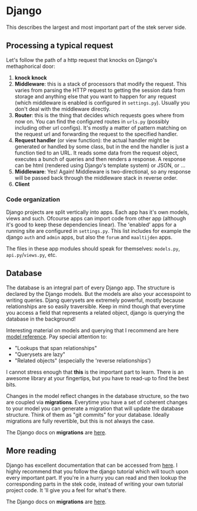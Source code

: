 # Django

This describes the largest and most important part of the stek server side.

## Processing a typical request

Let's follow the path of a http request that knocks on Django's methaphorical door:

1) **knock knock**
2) **Middleware**: this is a stack of processors that modify the request.
   This varies from parsing the HTTP request to getting the session data from storage and
   anything else that you want to happen for any request (which middleware is enabled is configured
   in `settings.py`).
   Usually you don't deal with the middleware directly.
3) **Router**: this is the thing that decides which requests goes where from now on.
   You can find the configured routes in `urls.py` (possibly including other url configs).
   It's mostly a matter of pattern matching on the request url and forwarding the request to the
   specified handler.
4) **Request handler** (or view function): the actual handler might be generated or handled
   by some class, but in the end the handler is just a function tied to an URL.
   It reads some data from the request object, executes a bunch of queries and then renders a
   response. A response can be html (rendered using Django's template system) or JSON, or ...
5) **Middleware**: Yes! Again! Middleware is two-directional, so any response will be passed back
   through the middleware stack in reverse order.
6) **Client**


### Code organization

Django projects are split vertically into apps. Each app has it's own models, views and such.
Ofcourse apps can import code from other app (although it's good to keep these dependencies linear).
The 'enabled' apps for a running site are configured in `settings.py`.
This list includes for example the django `auth` and `admin` apps, but also the `forum` and
`maaltijden` apps.

The files in these app modules should speak for themselves: `models.py`, `api.py`/`views.py`, etc.

## Database

The database is an integral part of every Django app.
The structure is declared by the Django models.
But the models are also your accesspoint to writing queries.
Djang querysets are extremely powerful, mostly because relationships are so easily traversible.
Keep in mind though that everytime you access a field that represents a related object, django
is querying the database in the background!

Interesting material on models and querying that I recommend are here [model
reference](https://docs.djangoproject.com/en/1.8/topics/db/models/).
Pay special attention to:

- "Lookups that span relationships"
- "Querysets are lazy"
- "Related objects" (especially the 'reverse relationships')

I cannot stress enough that **this** is the important part to learn.
There is an awesome library at your fingertips, but you have to read-up to find the best bits.

Changes in the model reflect changes in the database structure, so the two are coupled via
**migrations**.
Everytime you have a set of coherent changes to your model you can generate a migration that will
update the database structure.
Think of them as "git commits" for your database.
Ideally migrations are fully revertible, but this is not always the case.

The Django docs on **migrations** are [here](https://docs.djangoproject.com/en/1.8/topics/migrations/).

## More reading

Django has excellent documentation that can be accessed from
[here](https://www.djangoproject.com/start/).
I highly recommend that you follow the django tutorial which will touch upon every important part.
If you're in a hurry you can read and then lookup the corresponding parts in the stek code, instead
of writing your own tutorial project code. It 'll give you a feel for what's there.

The Django docs on **migrations** are [here](https://docs.djangoproject.com/en/1.8/topics/migrations/).

